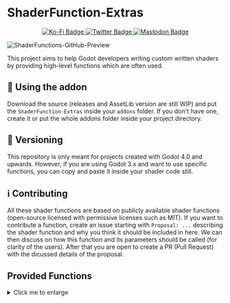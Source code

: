 # ShaderFunction-Extras
<div id="badges" align="center">
  <a href="https://ko-fi.com/flamelizard">
    <img src="https://img.shields.io/badge/Support my work-red?style=for-the-badge&logo=kofi&logoColor=white" alt="Ko-Fi Badge"/>
  </a>
  <a href="https://twitter.com/patrick_exe">
    <img src="https://img.shields.io/badge/Twitter-blue?style=for-the-badge&logo=twitter&logoColor=white" alt="Twitter Badge"/>
  </a>
  <a href="https://mastodon.gamedev.place/@flamelizard">
    <img src="https://img.shields.io/badge/Mastodon-purple?style=for-the-badge&logo=mastodon&logoColor=white" alt="Mastodon Badge"/>
  </a>
</div>

![ShaderFunctions-GitHub-Preview](https://user-images.githubusercontent.com/38077837/223874483-03c037d6-d27f-4e83-a5b1-2d4af3c991fb.png)


This project aims to help Godot developers writing custom written shaders by providing high-level functions which are often used.

## :tada: Using the addon
Download the source (releases and AssetLib version are still WIP) and put the `ShaderFunction-Extras` inside 
your `addons` folder. If you don't have one, create it or put the whole addons folder inside your project directory.

## 🔢 Versioning
This repository is only meant for projects created with Godot 4.0 and upwards. However, if you are using Godot 3.x and want to
use specific functions, you can copy and paste it inside your shader code still.

## ℹ️ Contributing
All these shader functions are based on publicly available shader functions (open-source licensed with permissive licenses such as MIT). If you want to contribute a function, create an issue starting with `Proposal: ...` describing the shader function and why you think it should be included in here. We can then discuss on how this function and its parameters should be called (for clarity of the users). After that you are open to create a PR (Pull Request) with the dicussed details of the proposal.

## Provided Functions

<details>
  <summary>
    Click me to enlarge
  </summary>

  ### Color
  #### Blend Modes
  * `blend_normal`
  * `blend_dissolve`
  * `blend_multiply`
  * `blend_screen`
  * `blend_overlay`
  * `blend_hard_light`
  * `blend_soft_light`
  * `blend_burn`
  * `blend_dodge`
  * `blend_lighten`
  * `blend_darken`
  * `blend_difference`
  * `blend_additive`
  * `blend_addsub`
  * `blend_linear_light`
  * `blend_vivid_light`
  * `blend_pin_light`
  * `blend_hard_mix`
  * `blend_exclusion`

  #### Color Conversion
  * `greyscale`
  * `hsv_to_rgb`
  * `rgb_to_hsv`

  ### Noise
  * `psrdnoise3_with_gradient`
  * `psrdnoise3`
  * `psrdnoise2_with_gradient`
  * `psrdnoise2`

  ### Utility
  * `linear_scene_depth_*`
  * `distance_fade`
  * `proximity_fade_*`
  * `random_range`
  * `remap`

  ### UV
  * `uv_panning`
  * `uv_scaling`
  * `uv_polar_coord_*`
  * `uv_flipbook`
  * `uv_twirl`

  ### Wave
  * `sawtooth_wave`
  * `sine_wave`
  * `sine_wave_angular`
  * `square_wave`
  * `triangle_wave`
  
</details>
